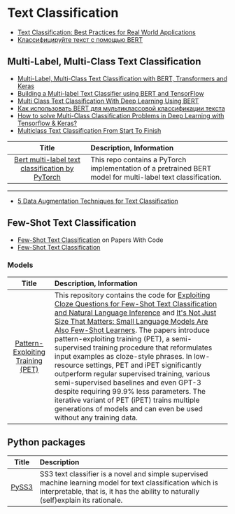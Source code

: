 # Text Classification

- [Text Classification: Best Practices for Real World Applications](https://kavita-ganesan.com/practical-text-classification-best-practices/#.YGMTSy1c5WM)
- [Классифицируйте текст с помощью BERT](https://www.tensorflow.org/tutorials/text/classify_text_with_bert)

## Multi-Label, Multi-Class Text Classification

- [Multi-Label, Multi-Class Text Classification with BERT, Transformers and Keras](https://towardsdatascience.com/multi-label-multi-class-text-classification-with-bert-transformer-and-keras-c6355eccb63a)
- [Building a Multi-label Text Classifier using BERT and TensorFlow](https://towardsdatascience.com/building-a-multi-label-text-classifier-using-bert-and-tensorflow-f188e0ecdc5d)
- [Multi Class Text Classification With Deep Learning Using BERT](https://towardsdatascience.com/multi-class-text-classification-with-deep-learning-using-bert-b59ca2f5c613)
- [Как использовать BERT для мультиклассовой классификации текста](https://neurohive.io/ru/tutorial/bert-klassifikacya-teksta/)
- [How to solve Multi-Class Classification Problems in Deep Learning with Tensorflow & Keras?](https://medium.com/deep-learning-with-keras/which-activation-loss-functions-in-multi-class-clasification-4cd599e4e61f)
- [Multiclass Text Classification From Start To Finish](https://medium.com/@robert.salgado/multiclass-text-classification-from-start-to-finish-f616a8642538)

| Title | Description, Information |
| :---:         |          :--- |
|[Bert multi-label text classification by PyTorch](https://github.com/lonePatient/Bert-Multi-Label-Text-Classification)|This repo contains a PyTorch implementation of a pretrained BERT model for multi-label text classification.|

--------------------
- [5 Data Augmentation Techniques for Text Classification](https://saurabhk30.medium.com/5-data-augmentation-techniques-for-text-classification-d14f6d8bd6aa)


## Few-Shot Text Classification

- [Few-Shot Text Classification](https://paperswithcode.com/task/few-shot-text-classification#code) on Papers With Code
- [Few-Shot Text Classification](https://few-shot-text-classification.fastforwardlabs.com)

### Models

| Title | Description, Information |
| :---:         |          :--- |
|[Pattern-Exploiting Training (PET)](https://github.com/timoschick/pet)|This repository contains the code for [Exploiting Cloze Questions for Few-Shot Text Classification and Natural Language Inference](https://arxiv.org/abs/2001.07676) and [It's Not Just Size That Matters: Small Language Models Are Also Few-Shot Learners](https://arxiv.org/abs/2009.07118). The papers introduce pattern-exploiting training (PET), a semi-supervised training procedure that reformulates input examples as cloze-style phrases. In low-resource settings, PET and iPET significantly outperform regular supervised training, various semi-supervised baselines and even GPT-3 despite requiring 99.9% less parameters. The iterative variant of PET (iPET) trains multiple generations of models and can even be used without any training data.|

## Python packages

| Title | Description |
| :---:         |          :--- |
|[PySS3](https://github.com/sergioburdisso/pyss3)|SS3 text classifier is a novel and simple supervised machine learning model for text classification which is interpretable, that is, it has the ability to naturally (self)explain its rationale.|
